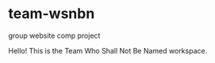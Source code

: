 # team-wsnbn
 group website comp project
 
 Hello! This is the Team Who Shall Not Be Named workspace.
